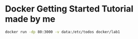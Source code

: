 # Docker Getting Started Tutorial made by me

```bash
docker run -dp 80:3000 -v data:/etc/todos docker/lab1
```
